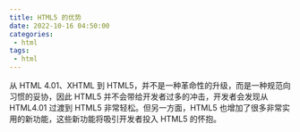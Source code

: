```yaml
---
title: HTML5 的优势
date: 2022-10-16 04:50:00
categories:
 - html
tags:
 - html
---
```


从 HTML 4.01、XHTML 到 HTML5，并不是一种革命性的升级，而是一种规范向习惯的妥协，因此 HTML5 并不会带给开发者过多的冲击，开发者会发现从 HTML4.01 过渡到 HTML5 非常轻松。但另一方面，HTML5 也增加了很多非常实用的新功能，这些新功能将吸引开发者投入 HTML5 的怀抱。